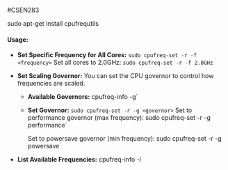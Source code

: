 #CSEN283

sudo apt-get install cpufrequtils
#### **Usage:**
- **Set Specific Frequency for All Cores:**
    `sudo cpufreq-set -r -f <frequency>`
    Set all cores to 2.0GHz:
    `sudo cpufreq-set -r -f 2.0GHz`
    
- **Set Scaling Governor:**
    You can set the CPU governor to control how frequencies are scaled.
    - **Available Governors:**
        cpufreq-info -g`
        
    - **Set Governor:**
        `sudo cpufreq-set -r -g <governor>`
        Set to performance governor (max frequency):
        sudo cpufreq-set -r -g performance`
        
        Set to powersave governor (min frequency):
        sudo cpufreq-set -r -g powersave`
        
- **List Available Frequencies:**
    cpufreq-info -l